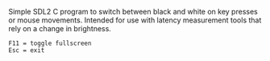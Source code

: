 Simple SDL2 C program to switch between black and white on key presses or mouse movements. Intended for use with latency measurement tools that rely on a change in brightness.

```
F11 = toggle fullscreen  
Esc = exit  
```
